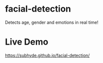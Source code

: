 # facial-detection
Detects age, gender and emotions in real time!


# Live Demo
https://subhyde.github.io/facial-detection/

